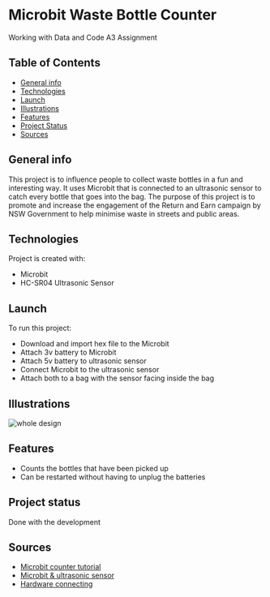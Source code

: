 # Microbit Waste Bottle Counter
Working with Data and Code A3 Assignment

## Table of Contents
* [General info](#general-info)
* [Technologies](#technologies)
* [Launch](#launch)
* [Illustrations](#illustrations)
* [Features](#features)
* [Project Status](#project-status)
* [Sources](#sources)

## General info
This project is to influence people to collect waste bottles in a fun and interesting way. It uses Microbit that is connected to an ultrasonic sensor to catch every bottle that goes into the bag. The purpose of this project is to promote and increase the engagement of the Return and Earn campaign by NSW Government to help minimise waste in streets and public areas. 
	
## Technologies
Project is created with:
* Microbit
* HC-SR04 Ultrasonic Sensor
	
## Launch
To run this project:
* Download and import hex file to the Microbit
* Attach 3v battery to Microbit
* Attach 5v battery to ultrasonic sensor
* Connect Microbit to the ultrasonic sensor 
* Attach both to a bag with the sensor facing inside the bag

## Illustrations
![whole design](https://user-images.githubusercontent.com/81941776/198897902-c34896fd-857a-471f-a9e4-a223db617a11.jpeg)

## Features
* Counts the bottles that have been picked up
* Can be restarted without having to unplug the batteries

## Project status
Done with the development

## Sources
* [Microbit counter tutorial](https://www.youtube.com/watch?v=qWcDuyYIUkk&t=153s)
* [Microbit & ultrasonic sensor](https://www.youtube.com/watch?v=_nI336ZbHcQ)
* [Hardware connecting](https://www.teachwithict.com/hcsr045v.html)









